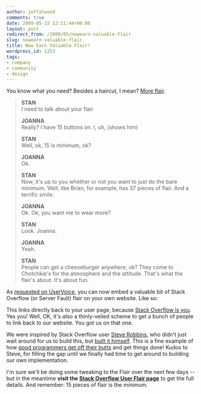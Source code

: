 ```yaml
---
author: jeffatwood
comments: true
date: 2009-05-15 12:11:44+00:00
layout: post
redirect_from: /2009/05/nowearn-valuable-flair
slug: nowearn-valuable-flair
title: Now Earn Valuable Flair!
wordpress_id: 1253
tags:
- company
- community
- design
---
```



You know what you need? Besides a haircut, I mean? [More flair](http://www.imsdb.com/scripts/Office-Space.html).
 
> **STAN** <br>
> I need to talk about your flair.
> 
> **JOANNA** <br>
> Really? I have 15 buttons on. I, uh, (shows him)
>  
> **STAN** <br>
> Well, ok, 15 is minimum, ok?
> 
> **JOANNA** <br>
> Ok.
> 
> **STAN** <br>
> Now, it's up to you whether or not you want to just do the bare 
> minimum. Well, like Brian, for example, has 37 pieces of flair. And a 
> terrific smile.
> 
> **JOANNA** <br>
> Ok. Ok, you want me to wear more? 
> 
> **STAN** <br>
> Look. Joanna.
> 
> **JOANNA** <br>
> Yeah.
> 
> **STAN** <br>
> People can get a cheeseburger anywhere, ok? They come to Chotchkie's 
> for the atmosphere and the attitude. That's what the flair's about. 
> It's about fun.






As [requested on UserVoice](http://stackoverflow.uservoice.com/pages/1722-general/suggestions/15605-provide-a-blog-badge-to-show-off-your-stackoverflow-badges-), you can now embed a valuable bit of Stack Overflow (or Server Fault) flair on your own website. Like so:



















This links directly back to your user page, because [Stack Overflow is you](http://blog.stackoverflow.com/2008/11/stack-overflow-is-you/). Yes you! Well, OK, it's _also_ a thinly-veiled scheme to get a bunch of people to link back to our website. You got us on that one.



We were inspired by Stack Overflow user [Steve Robbins](http://stackoverflow.com/users/26507/steve-robbins), who didn't just wait around for us to build this, but [built it himself](http://www.grumpydev.com/2009/01/09/stack-overflow-wordpress-widget/). This is a fine example of how [good programmers get off their butts](http://www.codinghorror.com/blog/archives/000135.html) and get things done! Kudos to Steve, for filling the gap until we finally had time to get around to building our own implementation.



I'm sure we'll be doing some tweaking to the Flair over the next few days -- but in the meantime **visit the [Stack Overflow User Flair page](http://stackoverflow.com/users/flair)** to get the full details. And remember: 15 pieces of flair is the _minimum_. 

